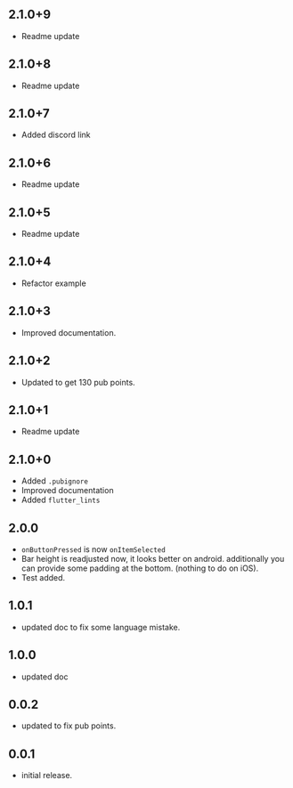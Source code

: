## 2.1.0+9 
- Readme update
## 2.1.0+8
- Readme update
## 2.1.0+7
- Added discord link
## 2.1.0+6
- Readme update
## 2.1.0+5
- Readme update
## 2.1.0+4
- Refactor example
## 2.1.0+3
- Improved documentation.
## 2.1.0+2
- Updated to get 130 pub points.
## 2.1.0+1
- Readme update
## 2.1.0+0
- Added `.pubignore`
- Improved documentation
- Added `flutter_lints`
## 2.0.0 
 - `onButtonPressed` is now `onItemSelected` 
 - Bar height is readjusted now, it looks better on android.
   additionally you can provide some padding at the bottom. 
   (nothing to do on iOS).
 - Test added.  

## 1.0.1
 - updated doc to fix some language mistake.
## 1.0.0
 - updated doc 
## 0.0.2
 - updated to fix pub points.
## 0.0.1
 - initial release.